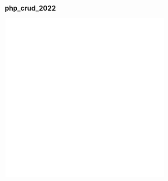 ## php_crud_2022
<p align="center">

  <a>
    <img src="nldf.svg" alt="Logo" width=500 height=500>
  </a>

</p>
